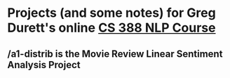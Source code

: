 # Projects (and some notes) for Greg Durett's online [CS 388 NLP Course](https://www.cs.utexas.edu/~gdurrett/courses/online-course/materials.html)
## /a1-distrib is the Movie Review Linear Sentiment Analysis Project